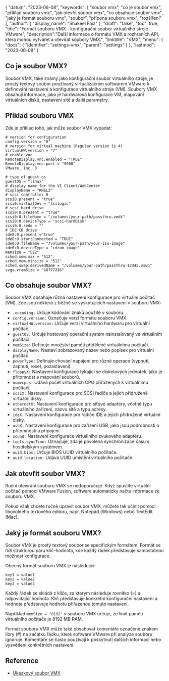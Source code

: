 {
"datum": "2023-06-08",
  "keywords": [
"soubor vmx",
"co je soubor vmx",
"příklad souboru vmx",
"jak otevřít soubor vmx",
"co obsahuje soubor vmx",
"jaký je formát souboru vmx",
"soubor",
"přípona souboru vmx",
"rozšíření"
],
  "author": {
"display_name": "Shakeel Faiz"
},
"draft": "false",
"toc": true,
"title": "Formát souboru VMX - konfigurační soubor virtuálního stroje VMware",
  "description":"Další informace o formátu VMX a rozhraních API, která mohou vytvářet a otevírat soubory VMX.",
  "linktitle": "VMX",
  "menu": {
    "docs": {
      "identifier": "settings-vmx",
      "parent": "settings"
}
},
"lastmod": "2023-06-08"
}

## Co je soubor VMX?

Soubor VMX, také známý jako konfigurační soubor virtuálního stroje, je prostý textový soubor používaný virtualizačním softwarem VMware k definování nastavení a konfigurace virtuálního stroje (VM). Soubory VMX obsahují informace, jako je hardwarová konfigurace VM, mapování virtuálních disků, nastavení sítě a další parametry.

## Příklad souboru VMX

Zde je příklad toho, jak může soubor VMX vypadat:

```
# version for configuration
config.version = "8"
# version for virtual machine (Regular version is 4)
virtualHW.version = "7"
# enable vnc
RemoteDisplay.vnc.enabled = "TRUE"
RemoteDisplay.vnc.port = "5900"
VMware, Inc. 3

# type of guest os
guestOS = "linux"
# display name for the VI Client/WebCenter
displayName = "RHEL3"
# scsi controller 0
scsi0.present = "true"
scsi0.virtualDev = "lsilogic"
# scsi hard drive
scsi0:0.present = "true"
scsi0:0.fileName = "/volumes/your-path/passthru.vmdk"
scsi0:0.deviceType = "scsi-hardDisk"
scsi0:0.redo = ""
# IDE CD drive
ide0:0.present ="true"
ide0:0.startConnected = "TRUE"
ide0:0.fileName = "/volumes/your-path/your-iso-image"
ide0:0.deviceType = "cdrom-image"
memsize = "512"
sched.mem.max = "512"
sched.mem.minsize = "512"
sched.swap.derivedName = "/volumes/your-path/passthru-12345.vswp"
svga.vramSize = "16777216"
```

## Co obsahuje soubor VMX?

Soubor VMX obsahuje různá nastavení konfigurace pro virtuální počítač (VM). Zde jsou některá z běžně se vyskytujících nastavení v souboru VMX:

- `.encoding:` Určuje kódování znaků použité v souboru.
- `config.version:` Označuje verzi formátu souboru VMX.
- `virtualHW.version:` Určuje verzi virtuálního hardwaru pro virtuální počítač.
- `guestOS:` Určuje hostovaný operační systém nainstalovaný ve virtuálním počítači.
- `memSize:` Definuje množství paměti přidělené virtuálnímu počítači.
- `displayName:` Nastaví zobrazovaný název nebo popisek pro virtuální počítač.
- `powerType:` Definuje chování napájení pro různé operace (vypnutí, zapnutí, reset, pozastavení).
- `floppyX:` Nastavení konfigurace týkající se disketových jednotek, jako je přítomnost a mapování souborů.
- `numvcpus:` Udává počet virtuálních CPU přiřazených k virtuálnímu počítači.
- `scsiX:` Nastavení konfigurace pro SCSI řadiče a jejich přidružené virtuální disky.
- `ethernetX:` Nastavení konfigurace pro síťové adaptéry, včetně typu virtuálního zařízení, názvu sítě a typu adresy.
- `ideX:` Nastavení konfigurace pro řadiče IDE a jejich přidružené virtuální disky.
- `usbX:` Nastavení konfigurace pro zařízení USB, jako jsou podrobnosti o přítomnosti a připojení.
- `sound:` Nastavení konfigurace virtuálního zvukového adaptéru.
- `tools.syncTime:` Označuje, zda je povolena synchronizace času s hostitelským systémem.
- `uuid.bios:` Určuje BIOS UUID virtuálního počítače.
- `uuid.location:` Udává UUID umístění virtuálního počítače.

## Jak otevřít soubor VMX?

Ruční otevírání souboru VMX se nedoporučuje. Když spustíte virtuální počítač pomocí VMware Fusion, software automaticky načte informace ze souboru VMX.

Pokud však chcete ručně upravit soubor VMX, můžete tak učinit pomocí libovolného textového editoru, např. Notepad (Windows) nebo TextEdit (Mac).

## Jaký je formát souboru VMX?

Soubor VMX je prostý textový soubor se specifickým formátem. Formát se řídí strukturou páru klíč–hodnota, kde každý řádek představuje samostatnou možnost konfigurace.

Obecný formát souboru VMX je následující:

```
key1 = value1
key2 = value2
key3 = value3
```

Každý řádek se skládá z klíče, za kterým následuje rovnítko (=) a odpovídající hodnota. Klíč představuje konkrétní konfigurační nastavení a hodnota představuje hodnotu přiřazenou tomuto nastavení.

Například `memSize = "8192"` v souboru VMX určuje, že limit paměti virtuálního počítače je 8192 MB RAM.

Formát souboru VMX může také obsahovat komentáře označené znakem libry (#) na začátku řádku, které software VMware při analýze souboru ignoruje. Komentáře se často používají k poskytnutí dalších informací nebo vysvětlení konkrétních nastavení.

## Reference
* [Ukázkový soubor VMX](https://www.vmware.com/pdf/vsp_4_vmdirectpath_host.pdf)





